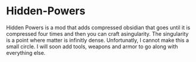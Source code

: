 Hidden-Powers
=======

  Hidden Powers is a mod that adds compressed obsidian that goes until it is compressed four times and then you can craft asingularity. The singularity is a point where matter is infinitly dense. Unfortunatly, I cannot make this a small circle. I will soon add tools, weapons and armor to go along with everything else.
